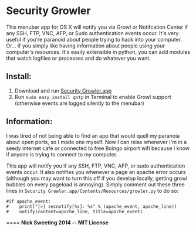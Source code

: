 Security Growler
========
This menubar app for OS X will notify you via Growl or Notifcation Center if any SSH, FTP, VNC, AFP, or Sudo authentication events occur.  It's very useful if you're paranoid about people trying to hack into your computer.  Or... if you simply like having information about people using your computer's resources.  It's easily extensible in python, you can add modules that watch logfiles or processes and do whatever you want.

## Install:
1. Download and run [Security Growler.app](https://github.com/nikisweeting/security-growler/raw/master/Security-Growler.app.zip)
2. Run `sudo easy_install gntp` in Terminal to enable Growl support  
 (otherwise events are logged silently to the menubar)


## Information:  
  
I was tired of not being able to find an app that would quell my paranoia about open ports, so I made one myself.  Now I can relax whenever I'm in a seedy internet cafe or connected to free Boingo airport wifi because I know if anyone is trying to connect to my computer.

This app will notify you if any SSH, FTP, VNC, AFP, or sudo authentication events occur.  It also notifies you whenever a page an apache error occurs (although you may want to turn this off if you develop locally, getting growl bubbles on every pageload is annoying).  Simply comment out these three lines in `Security Growler.app/Contents/Resources/growler.py` to do so:  


  ```
  #if apache_event:
  #    print("[>] secnotify[%s]: %s" % (apache_event, apache_line))
  #    notify(content=apache_line, title=apache_event)
  ```
  
====
**Nick Sweeting 2014 -- MIT License**  
